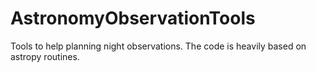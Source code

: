 # AstronomyObservationTools

Tools to help planning night observations. The code is heavily based on astropy routines.
